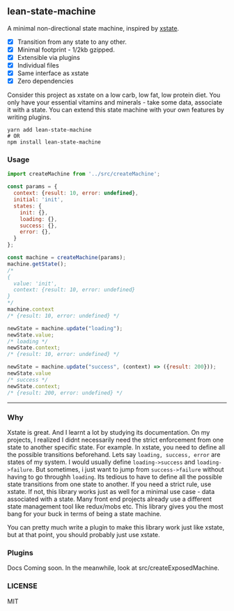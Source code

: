 lean-state-machine
---

A minimal non-directional state machine, inspired by [xstate](https://github.com/davidkpiano/xstate).

- [x] Transition from any state to any other.
- [x] Minimal footprint - 1/2kb gzipped.
- [x] Extensible via plugins
- [x] Individual files
- [x] Same interface as xstate
- [x] Zero dependencies

Consider this project as xstate on a low carb, low fat, low protein diet. You only have your essential vitamins and minerals - take some data, associate it with a state. You can extend this state machine with your own features by writing plugins.

```
yarn add lean-state-machine
# OR
npm install lean-state-machine
```

### Usage

```js
import createMachine from '../src/createMachine';

const params = {
  context: {result: 10, error: undefined},
  initial: 'init',
  states: {
  	init: {},
    loading: {},
    success: {},
    error: {},
  }
};

const machine = createMachine(params);
machine.getState();
/*
{
  value: 'init',
  context: {result: 10, error: undefined}
}
*/
machine.context
/* {result: 10, error: undefined} */

newState = machine.update("loading");
newState.value;
/* loading */
newState.context;
/* {result: 10, error: undefined} */

newState = machine.update("success", (context) => ({result: 200}));
newState.value
/* success */
newState.context;
/* {result: 200, error: undefined} */

```

---

### Why
Xstate is great. And I learnt a lot by studying its documentation. On my projects, I realized I didnt necessarily need the strict enforcement from one state to another specific state. For example.
In xstate, you need to define all the possible transitions beforehand. Lets say `loading, success, error` are states of my system. I would usually define `loading->success` and `loading->failure`. But sometimes, i just want to jump from `success->failure` without having to go throughh `loading`. Its tedious to have to define all the possible state transitions from one state to another. If you need a strict rule, use xstate. If not, this library works just as well for a minimal use case - data associated with a state.
Many front end projects already use a different state management tool like redux/mobs etc. This library gives you the most bang for your buck in terms of being a state machine.

You can pretty much write a plugin to make this library work just like xstate, but at that point, you should probably just use xstate.

### Plugins
Docs Coming soon. In the meanwhile, look at src/createExposedMachine.

### LICENSE
MIT